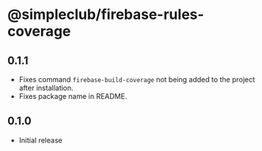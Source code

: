 # @simpleclub/firebase-rules-coverage

## 0.1.1

- Fixes command `firebase-build-coverage` not being added to the project after installation.
- Fixes package name in README.

## 0.1.0

- Initial release
